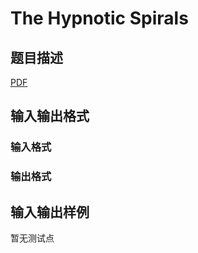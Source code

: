 # The Hypnotic Spirals

## 题目描述

[problemUrl]: https://uva.onlinejudge.org/index.php?option=com_onlinejudge&Itemid=8&category=859&page=show_problem&problem=4931

[PDF](https://uva.onlinejudge.org/external/17/p1735.pdf)

## 输入输出格式

### 输入格式

### 输出格式

## 输入输出样例

暂无测试点

